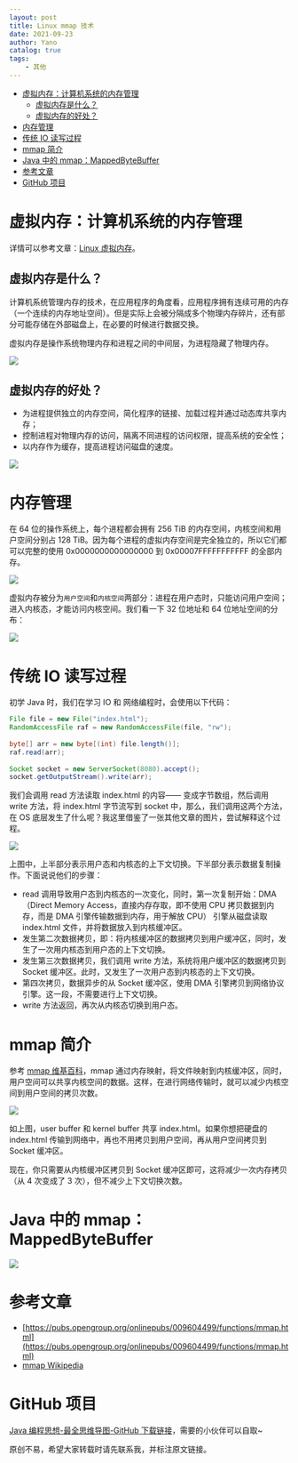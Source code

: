 ```yaml
---
layout: post
title: Linux mmap 技术
date: 2021-09-23
author: Yano
catalog: true
tags:
    - 其他
---
```



- [虚拟内存：计算机系统的内存管理](#虚拟内存计算机系统的内存管理)
  - [虚拟内存是什么？](#虚拟内存是什么)
  - [虚拟内存的好处？](#虚拟内存的好处)
- [内存管理](#内存管理)
- [传统 IO 读写过程](#传统-io-读写过程)
- [mmap 简介](#mmap-简介)
- [Java 中的 mmap：MappedByteBuffer](#java-中的-mmapmappedbytebuffer)
- [参考文章](#参考文章)
- [GitHub 项目](#github-项目)

# 虚拟内存：计算机系统的内存管理

详情可以参考文章：[Linux 虚拟内存](https://github.com/LjyYano/Thinking_in_Java_MindMapping/blob/master/2021-03-21%20Linux%20%E8%99%9A%E6%8B%9F%E5%86%85%E5%AD%98.md)。

## 虚拟内存是什么？

计算机系统管理内存的技术，在应用程序的角度看，应用程序拥有连续可用的内存（一个连续的内存地址空间）。但是实际上会被分隔成多个物理内存碎片，还有部分可能存储在外部磁盘上，在必要的时候进行数据交换。

虚拟内存是操作系统物理内存和进程之间的中间层，为进程隐藏了物理内存。

![](http://yano.oss-cn-beijing.aliyuncs.com/blog/20210923102846.png?x-oss-process)

## 虚拟内存的好处？

- 为进程提供独立的内存空间，简化程序的链接、加载过程并通过动态库共享内存；
- 控制进程对物理内存的访问，隔离不同进程的访问权限，提高系统的安全性；
- 以内存作为缓存，提高进程访问磁盘的速度。

![](http://yano.oss-cn-beijing.aliyuncs.com/blog/20210923103051.png?x-oss-process)

# 内存管理

在 64 位的操作系统上，每个进程都会拥有 256 TiB 的内存空间，内核空间和用户空间分别占 128 TiB。因为每个进程的虚拟内存空间是完全独立的，所以它们都可以完整的使用 0x0000000000000000 到 0x00007FFFFFFFFFFF 的全部内存。

![](http://yano.oss-cn-beijing.aliyuncs.com/blog/20210923103151.png?x-oss-process)

虚拟内存被分为`用户空间`和`内核空间`两部分：进程在用户态时，只能访问用户空间；进入内核态，才能访问内核空间。我们看一下 32 位地址和 64 位地址空间的分布：

![](http://yano.oss-cn-beijing.aliyuncs.com/blog/20210923103421.png?x-oss-process=style/yano)

# 传统 IO 读写过程

初学 Java 时，我们在学习 IO 和 网络编程时，会使用以下代码：

```java
File file = new File("index.html");
RandomAccessFile raf = new RandomAccessFile(file, "rw");
 
byte[] arr = new byte[(int) file.length()];
raf.read(arr);
 
Socket socket = new ServerSocket(8080).accept();
socket.getOutputStream().write(arr);
```

我们会调用 read 方法读取 index.html 的内容—— 变成字节数组，然后调用 write 方法，将 index.html 字节流写到 socket 中，那么，我们调用这两个方法，在 OS 底层发生了什么呢？我这里借鉴了一张其他文章的图片，尝试解释这个过程。

![](http://yano.oss-cn-beijing.aliyuncs.com/blog/20210923140321.png?x-oss-process=style/yano)

上图中，上半部分表示用户态和内核态的上下文切换。下半部分表示数据复制操作。下面说说他们的步骤：

- read 调用导致用户态到内核态的一次变化，同时，第一次复制开始：DMA（Direct Memory Access，直接内存存取，即不使用 CPU 拷贝数据到内存，而是 DMA 引擎传输数据到内存，用于解放 CPU） 引擎从磁盘读取 index.html 文件，并将数据放入到内核缓冲区。
- 发生第二次数据拷贝，即：将内核缓冲区的数据拷贝到用户缓冲区，同时，发生了一次用内核态到用户态的上下文切换。
- 发生第三次数据拷贝，我们调用 write 方法，系统将用户缓冲区的数据拷贝到 Socket 缓冲区。此时，又发生了一次用户态到内核态的上下文切换。
- 第四次拷贝，数据异步的从 Socket 缓冲区，使用 DMA 引擎拷贝到网络协议引擎。这一段，不需要进行上下文切换。
- write 方法返回，再次从内核态切换到用户态。

# mmap 简介

参考 [mmap 维基百科](https://en.wikipedia.org/wiki/Mmap)，mmap 通过内存映射，将文件映射到内核缓冲区，同时，用户空间可以共享内核空间的数据。这样，在进行网络传输时，就可以减少内核空间到用户空间的拷贝次数。

![](http://yano.oss-cn-beijing.aliyuncs.com/blog/20210923140548.png?x-oss-process=style/yano)

如上图，user buffer 和 kernel buffer 共享 index.html。如果你想把硬盘的 index.html 传输到网络中，再也不用拷贝到用户空间，再从用户空间拷贝到 Socket 缓冲区。

现在，你只需要从内核缓冲区拷贝到 Socket 缓冲区即可，这将减少一次内存拷贝（从 4 次变成了 3 次），但不减少上下文切换次数。

# Java 中的 mmap：MappedByteBuffer

![](http://yano.oss-cn-beijing.aliyuncs.com/blog/20210923141137.png?x-oss-process)

# 参考文章

- [https://pubs.opengroup.org/onlinepubs/009604499/functions/mmap.html](https://pubs.opengroup.org/onlinepubs/009604499/functions/mmap.html)
- [mmap Wikipedia](https://en.wikipedia.org/wiki/Mmap)

# GitHub 项目

[Java 编程思想-最全思维导图-GitHub 下载链接](https://github.com/LjyYano/Thinking_in_Java_MindMapping)，需要的小伙伴可以自取~

原创不易，希望大家转载时请先联系我，并标注原文链接。
